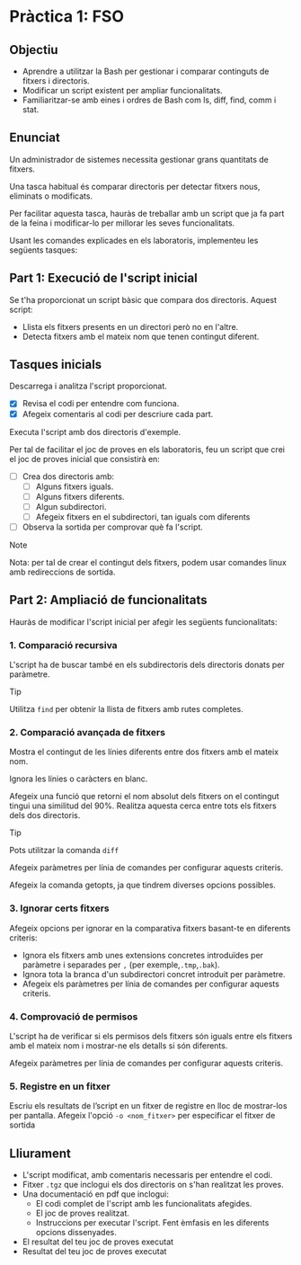 # Pràctica 1: FSO

## Objectiu
- Aprendre a utilitzar la Bash per gestionar i comparar continguts de fitxers i directoris.
- Modificar un script existent per ampliar funcionalitats.
- Familiaritzar-se amb eines i ordres de Bash com ls, diff, find, comm i stat.

## Enunciat
Un administrador de sistemes necessita gestionar grans quantitats de fitxers.

Una tasca habitual és comparar directoris per detectar fitxers nous, eliminats o modificats. 

Per facilitar aquesta tasca, hauràs de treballar amb un script que ja fa part de la feina i modificar-lo per millorar les seves funcionalitats.

Usant les comandes explicades en els laboratoris, implementeu les següents tasques:

## Part 1: Execució de l'script inicial
Se t'ha proporcionat un script bàsic que compara dos directoris. Aquest script:
- Llista els fitxers presents en un directori però no en l'altre.
- Detecta fitxers amb el mateix nom que tenen contingut diferent.

## Tasques inicials
Descarrega i analitza l'script proporcionat.

- [x] Revisa el codi per entendre com funciona.
- [x] Afegeix comentaris al codi per descriure cada part.

Executa l'script amb dos directoris d'exemple.

Per tal de facilitar el joc de proves en els laboratoris, feu un script que crei el joc de proves inicial que consistirà en:

- [ ] Crea dos directoris amb:
  - [ ] Alguns fitxers iguals.
  - [ ] Alguns fitxers diferents.
  - [ ] Algun subdirectori.
  - [ ] Afegeix fitxers en el subdirectori, tan iguals com diferents
- [ ] Observa la sortida per comprovar què fa l'script.

> [!NOTE]
> Nota: per tal de crear el contingut dels fitxers, podem usar comandes linux amb redireccions de sortida.

## Part 2: Ampliació de funcionalitats
Hauràs de modificar l'script inicial per afegir les següents funcionalitats:

### 1. Comparació recursiva
L'script ha de buscar també en els subdirectoris dels directoris donats per
paràmetre.

> [!TIP]
Utilitza `find` per obtenir la llista de fitxers amb rutes completes.

### 2. Comparació avançada de fitxers
Mostra el contingut de les línies diferents entre dos fitxers amb el mateix nom.

Ignora les línies o caràcters en blanc.

Afegeix una funció que retorni el nom absolut dels fitxers on el contingut tingui una similitud del 90%. Realitza aquesta cerca entre tots els fitxers dels dos directoris.

> [!TIP]
> Pots utilitzar la comanda `diff`

Afegeix paràmetres per línia de comandes per configurar aquests criteris.

Afegeix la comanda getopts, ja que tindrem diverses opcions possibles.

### 3. Ignorar certs fitxers
Afegeix opcions per ignorar en la comparativa fitxers basant-te en diferents criteris:

- Ignora els fitxers amb unes extensions concretes introduïdes per paràmetre i separades per `,` (per exemple,`.tmp`,`.bak`).
- Ignora tota la branca d'un subdirectori concret introduit per paràmetre.
- Afegeix els paràmetres per línia de comandes per configurar aquests criteris.

### 4. Comprovació de permisos
L'script ha de verificar si els permisos dels fitxers són iguals entre els fitxers amb el mateix nom i mostrar-ne els detalls si són diferents.

Afegeix paràmetres per línia de comandes per configurar aquests criteris.

### 5. Registre en un fitxer
Escriu els resultats de l’script en un fitxer de registre en lloc de mostrar-los per pantalla.
Afegeix l'opció `-o <nom_fitxer>` per especificar el fitxer de sortida

## Lliurament
- L'script modificat, amb comentaris necessaris per entendre el codi.
- Fitxer `.tgz` que inclogui els dos directoris on s'han realitzat les proves.
- Una documentació en pdf que inclogui:
  - El codi complet de l'script amb les funcionalitats afegides.
  - El joc de proves realitzat.
  - Instruccions per executar l'script. Fent èmfasis en les diferents opcions dissenyades.
- El resultat del teu joc de proves executat
- Resultat del teu joc de proves executat
